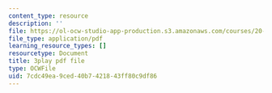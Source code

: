 ```yaml
---
content_type: resource
description: ''
file: https://ol-ocw-studio-app-production.s3.amazonaws.com/courses/20-219-becoming-the-next-bill-nye-writing-and-hosting-the-educational-show-january-iap-2015/7cdc49ea9ced40b7421843ff80c9df86_VBgVRviSKek.pdf
file_type: application/pdf
learning_resource_types: []
resourcetype: Document
title: 3play pdf file
type: OCWFile
uid: 7cdc49ea-9ced-40b7-4218-43ff80c9df86
---
```

